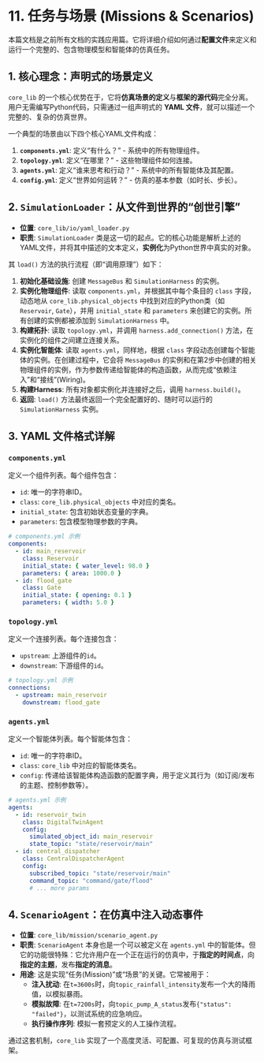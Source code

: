 # 11. 任务与场景 (Missions & Scenarios)

本篇文档是之前所有文档的实践应用篇。它将详细介绍如何通过**配置文件**来定义和运行一个完整的、包含物理模型和智能体的仿真任务。

## 1. 核心理念：声明式的场景定义

`core_lib` 的一个核心优势在于，它将**仿真场景的定义**与**框架的源代码**完全分离。用户无需编写Python代码，只需通过一组声明式的 **YAML 文件**，就可以描述一个完整的、复杂的仿真世界。

一个典型的场景由以下四个核心YAML文件构成：

1.  **`components.yml`**: 定义“有什么？” - 系统中的所有物理组件。
2.  **`topology.yml`**: 定义“在哪里？” - 这些物理组件如何连接。
3.  **`agents.yml`**: 定义“谁来思考和行动？” - 系统中的所有智能体及其配置。
4.  **`config.yml`**: 定义“世界如何运转？” - 仿真的基本参数（如时长、步长）。

## 2. `SimulationLoader`：从文件到世界的“创世引擎”

*   **位置**: `core_lib/io/yaml_loader.py`
*   **职责**: `SimulationLoader` 类是这一切的起点。它的核心功能是解析上述的YAML文件，并将其中描述的文本定义，**实例化**为Python世界中真实的对象。

其 `load()` 方法的执行流程（即“调用原理”）如下：

1.  **初始化基础设施**: 创建 `MessageBus` 和 `SimulationHarness` 的实例。
2.  **实例化物理组件**: 读取 `components.yml`，并根据其中每个条目的 `class` 字段，动态地从 `core_lib.physical_objects` 中找到对应的Python类（如`Reservoir`, `Gate`），并用 `initial_state` 和 `parameters` 来创建它的实例。所有创建的实例都被添加到 `SimulationHarness` 中。
3.  **构建拓扑**: 读取 `topology.yml`，并调用 `harness.add_connection()` 方法，在实例化的组件之间建立连接关系。
4.  **实例化智能体**: 读取 `agents.yml`，同样地，根据 `class` 字段动态创建每个智能体的实例。在创建过程中，它会将 `MessageBus` 的实例和在第2步中创建的相关物理组件的实例，作为参数传递给智能体的构造函数，从而完成“依赖注入”和“接线”(Wiring)。
5.  **构建Harness**: 所有对象都实例化并连接好之后，调用 `harness.build()`。
6.  **返回**: `load()` 方法最终返回一个完全配置好的、随时可以运行的 `SimulationHarness` 实例。

## 3. YAML 文件格式详解

### `components.yml`
定义一个组件列表。每个组件包含：
*   `id`: 唯一的字符串ID。
*   `class`: `core_lib.physical_objects` 中对应的类名。
*   `initial_state`: 包含初始状态变量的字典。
*   `parameters`: 包含模型物理参数的字典。

```yaml
# components.yml 示例
components:
  - id: main_reservoir
    class: Reservoir
    initial_state: { water_level: 98.0 }
    parameters: { area: 1000.0 }
  - id: flood_gate
    class: Gate
    initial_state: { opening: 0.1 }
    parameters: { width: 5.0 }
```

### `topology.yml`
定义一个连接列表。每个连接包含：
*   `upstream`: 上游组件的`id`。
*   `downstream`: 下游组件的`id`。

```yaml
# topology.yml 示例
connections:
  - upstream: main_reservoir
    downstream: flood_gate
```

### `agents.yml`
定义一个智能体列表。每个智能体包含：
*   `id`: 唯一的字符串ID。
*   `class`: `core_lib` 中对应的智能体类名。
*   `config`: 传递给该智能体构造函数的配置字典，用于定义其行为（如订阅/发布的主题、控制参数等）。

```yaml
# agents.yml 示例
agents:
  - id: reservoir_twin
    class: DigitalTwinAgent
    config:
      simulated_object_id: main_reservoir
      state_topic: "state/reservoir/main"
  - id: central_dispatcher
    class: CentralDispatcherAgent
    config:
      subscribed_topic: "state/reservoir/main"
      command_topic: "command/gate/flood"
      # ... more params
```

## 4. `ScenarioAgent`：在仿真中注入动态事件

*   **位置**: `core_lib/mission/scenario_agent.py`
*   **职责**: `ScenarioAgent` 本身也是一个可以被定义在 `agents.yml` 中的智能体。但它的功能很特殊：它允许用户在一个正在运行的仿真中，于**指定的时间点**，向**指定的主题**，发布**指定的消息**。
*   **用途**: 这是实现“任务(Mission)”或“场景”的关键。它常被用于：
    *   **注入扰动**: 在`t=3600s`时，向`topic_rainfall_intensity`发布一个大的降雨值，以模拟暴雨。
    *   **模拟故障**: 在`t=7200s`时，向`topic_pump_A_status`发布`{"status": "failed"}`，以测试系统的应急响应。
    *   **执行操作序列**: 模拟一套预定义的人工操作流程。

通过这套机制，`core_lib` 实现了一个高度灵活、可配置、可复现的仿真与测试框架。
